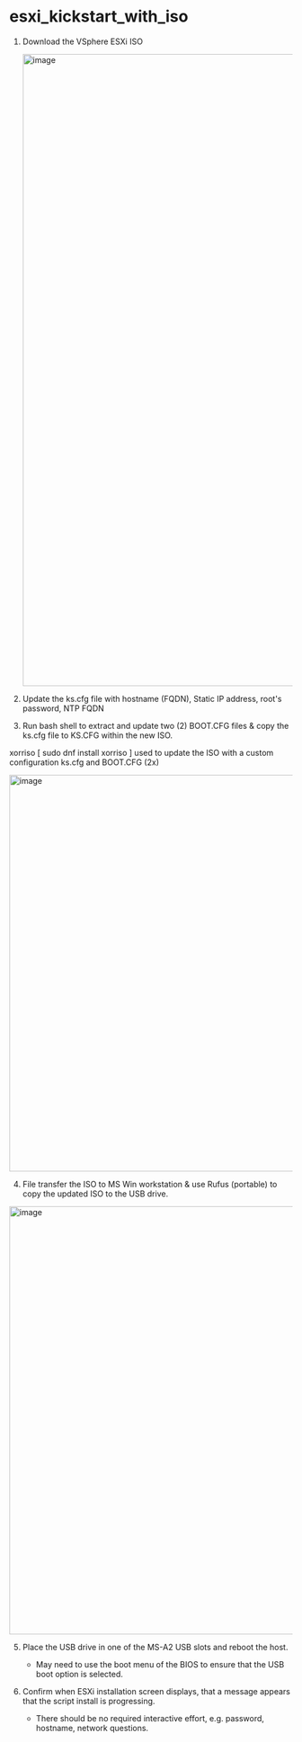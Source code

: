 # esxi_kickstart_with_iso


1) Download the VSphere ESXi ISO

   <img width="1800" height="1125" alt="image" src="https://github.com/user-attachments/assets/2646655a-9b8b-4948-a0c5-d3e42d049e45" />

2) Update the ks.cfg file with hostname (FQDN), Static IP address, root's password, NTP FQDN

3) Run bash shell to extract and update two (2) BOOT.CFG files & copy the ks.cfg file to KS.CFG within the new ISO.
   
xorriso [ sudo dnf install xorriso ] used to update the ISO with a custom configuration ks.cfg and BOOT.CFG (2x)

<img width="991" height="706" alt="image" src="https://github.com/user-attachments/assets/aded6cb0-f696-4d48-9ab9-b4fd12fbffbb" />


4) File transfer the ISO to MS Win workstation & use Rufus (portable) to copy the updated ISO to the USB drive.

<img width="566" height="762" alt="image" src="https://github.com/user-attachments/assets/f3db151e-a98b-4e3a-9b73-35da80046a19" />

5) Place the USB drive in one of the MS-A2 USB slots and reboot the host.
   - May need to use the boot menu of the BIOS to ensure that the USB boot option is selected.

6) Confirm when ESXi installation screen displays, that a message appears that the script install is progressing.
   - There should be no required interactive effort, e.g. password, hostname, network questions.
